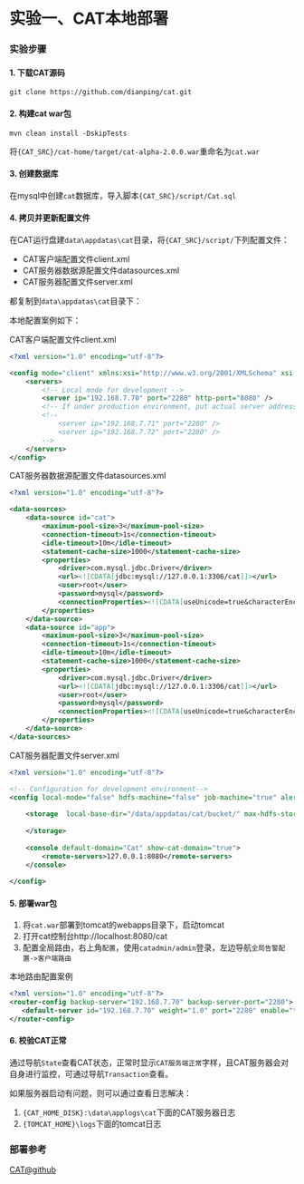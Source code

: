 实验一、CAT本地部署
======

### 实验步骤

#### 1. 下载CAT源码

```
git clone https://github.com/dianping/cat.git
```

#### 2. 构建cat war包

```
mvn clean install -DskipTests
```

将`{CAT_SRC}/cat-home/target/cat-alpha-2.0.0.war`重命名为`cat.war`

#### 3. 创建数据库

在mysql中创建`cat`数据库，导入脚本`{CAT_SRC}/script/Cat.sql`

#### 4. 拷贝并更新配置文件

在CAT运行盘建`data\appdatas\cat`目录，将`{CAT_SRC}/script/`下列配置文件：

*  CAT客户端配置文件client.xml
*  CAT服务器数据源配置文件datasources.xml
*  CAT服务器配置文件server.xml

都复制到`data\appdatas\cat`目录下：


本地配置案例如下：

CAT客户端配置文件client.xml
```xml
<?xml version="1.0" encoding="utf-8"?>

<config mode="client" xmlns:xsi="http://www.w3.org/2001/XMLSchema" xsi:noNamespaceSchemaLocation="config.xsd">
	<servers>
		<!-- Local mode for development -->
		<server ip="192.168.7.70" port="2280" http-port="8080" />
		<!-- If under production environment, put actual server address as list. -->
		<!-- 
			<server ip="192.168.7.71" port="2280" /> 
			<server ip="192.168.7.72" port="2280" /> 
		-->
	</servers>
</config>
```

CAT服务器数据源配置文件datasources.xml
```xml
<?xml version="1.0" encoding="utf-8"?>

<data-sources>
	<data-source id="cat">
		<maximum-pool-size>3</maximum-pool-size>
		<connection-timeout>1s</connection-timeout>
		<idle-timeout>10m</idle-timeout>
		<statement-cache-size>1000</statement-cache-size>
		<properties>
			<driver>com.mysql.jdbc.Driver</driver>
			<url><![CDATA[jdbc:mysql://127.0.0.1:3306/cat]]></url>
			<user>root</user>
			<password>mysql</password>
			<connectionProperties><![CDATA[useUnicode=true&characterEncoding=UTF-8&autoReconnect=true&socketTimeout=120000]]></connectionProperties>
		</properties>
	</data-source>
	<data-source id="app">
		<maximum-pool-size>3</maximum-pool-size>
		<connection-timeout>1s</connection-timeout>
		<idle-timeout>10m</idle-timeout>
		<statement-cache-size>1000</statement-cache-size>
		<properties>
			<driver>com.mysql.jdbc.Driver</driver>
			<url><![CDATA[jdbc:mysql://127.0.0.1:3306/cat]]></url>
			<user>root</user>
			<password>mysql</password>
			<connectionProperties><![CDATA[useUnicode=true&characterEncoding=UTF-8&autoReconnect=true&socketTimeout=120000]]></connectionProperties>
		</properties>
	</data-source>
</data-sources>

```

CAT服务器配置文件server.xml

```xml
<?xml version="1.0" encoding="utf-8"?>

<!-- Configuration for development environment-->
<config local-mode="false" hdfs-machine="false" job-machine="true" alert-machine="false">
	
	<storage  local-base-dir="/data/appdatas/cat/bucket/" max-hdfs-storage-time="15" local-report-storage-time="7" local-logivew-storage-time="7">
	
	</storage>
	
	<console default-domain="Cat" show-cat-domain="true">
		<remote-servers>127.0.0.1:8080</remote-servers>		
	</console>
		
</config>
```

#### 5. 部署war包

1. 将`cat.war`部署到tomcat的webapps目录下，启动tomcat
2. 打开cat控制台http://localhost:8080/cat
3. 配置全局路由，右上角`配置`，使用`catadmin/admin`登录，左边导航`全局告警配置->客户端路由`

本地路由配置案例
```xml
<?xml version="1.0" encoding="utf-8"?>
<router-config backup-server="192.168.7.70" backup-server-port="2280">
   <default-server id="192.168.7.70" weight="1.0" port="2280" enable="true"/>
</router-config>
```

#### 6. 校验CAT正常

通过导航`State`查看CAT状态，正常时显示`CAT服务端正常`字样，且CAT服务器会对自身进行监控，可通过导航`Transaction`查看。

如果服务器启动有问题，则可以通过查看日志解决：
1. `{CAT_HOME_DISK}:\data\applogs\cat`下面的CAT服务器日志
2. `{TOMCAT_HOME}\logs`下面的tomcat日志

### 部署参考

[CAT@github](https://github.com/dianping/cat)

